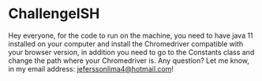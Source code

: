 # ChallengeISH

Hey everyone, for the code to run on the machine, you need to have java 11 installed on your computer 
and install the Chromedriver compatible with your browser version, 
in addition you need to go to the Constants class and change the path where your Chromedriver is.
Any question? Let me know, in my email address: jeferssonlima4@hotmail.com!
